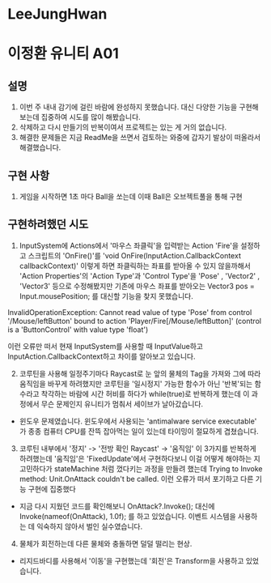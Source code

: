 # LeeJungHwan
# 이정환 유니티 A01

## 설명
1. 이번 주 내내 감기에 걸린 바람에 완성하지 못했습니다. 대신 다양한 기능을 구현해보는데 집중하여 시도를 많이 해봤습니다.
2. 삭제하고 다시 만들기의 반복이여서 프로젝트는 있는 게 거의 없습니다.
3. 해결한 문제들은 지금 ReadMe을 쓰면서 검토하는 와중에 갑자기 발상이 떠올라서 해결했습니다.

## 구현 사항
1. 게임을 시작하면 1초 마다 Ball을 쏘는데 이때 Ball은 오브젝트풀을 통해 구현



## 구현하려했던 시도
1. InputSystem에 Actions에서 '마우스 좌클릭'을 입력받는 Action 'Fire'을 설정하고 스크립트의 'OnFire()'를 'void OnFire(InputAction.CallbackContext callbackContext)' 이렇게 하면 좌클릭하는 좌표를 받아올 수 있지 않을까해서 'Action Properties'의 'Action Type'과 'Control Type'을 'Pose' , 'Vector2' , 'Vector3' 등으로 수정해봤지만 기존에 마우스 좌표를 받아오는  Vector3 pos = Input.mousePosition; 를 대신할 기능을 찾지 못했습니다.

InvalidOperationException: Cannot read value of type 'Pose' from control '/Mouse/leftButton' bound to action 'Player/Fire[/Mouse/leftButton]' (control is a 'ButtonControl' with value type 'float') 

이런 오류만 떠서 현재 InputSystem를 사용할 때 InputValue하고 InputAction.CallbackContext하고 차이를 알아보고 있습니다.

2. 코루틴을 사용해 일정주기마다 Raycast로 눈 앞의 물체의 Tag을 가져와 그에 따라 움직임을 바꾸게 하려했지만 코루틴을 '일시정지' 가능한 함수가 아닌 '반복'되는 함수라고 착각하는 바람에 시간 허비를 하다가 while(true)로 반복하게 했는데 이 과정에서 무슨 문제인지 유니티가 멈춰서 세이브가 날아갔습니다.
+ 윈도우 문제였습니다. 윈도우에서 사용되는 'antimalware service executable' 가 종종 컴퓨터 CPU를 잔뜩 잡아먹는 일이 있는데 타이밍이 절묘하게 겹쳤습니다.

3. 코루틴 내부에서 '정지' -> '전방 확인 Raycast' -> '움직임' 이 3가지를 반복하게 하려했는데 '움직임'은 'FixedUpdate'에서 구현하다보니 이걸 어떻게 해야하는 지 고민하다가 stateMachine 처럼 껐다키는 과정을 만들려 했는데 Trying to Invoke method: Unit.OnAttack couldn't be called. 이런 오류가 떠서 포기하고 다른 기능 구현에 집중했다
+ 지금 다시 지웠던 코드를 확인해보니 OnAttack?.Invoke(); 대신에 Invoke(nameof(OnAttack), 1.0f); 를 하고 있었습니다. 이벤트 시스템을 사용하는 데 익숙하지 않아서 벌인 실수였습니다.

4. 물체가 회전하는데 다른 물체와 충돌하면 덜덜 떨리는 현상.
+ 리지드바디를 사용해서 '이동'을 구현했는데 '회전'은 Transform을 사용하고 있었습니다. 
